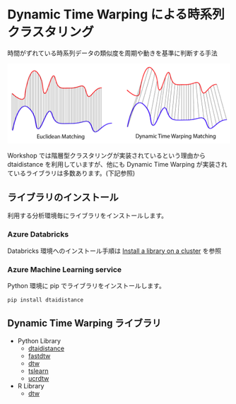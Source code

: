 # Dynamic Time Warping による時系列クラスタリング

時間がずれている時系列データの類似度を周期や動きを基準に判断する手法

<img src="../../docs/dtw-image.png" width=1000> 

Workshop では階層型クラスタリングが実装されているという理由から dtaidistance を利用していますが、他にも Dynamic Time Warping が実装されているライブラリは多数あります。(下記参照)  



## ライブラリのインストール
利用する分析環境毎にライブラリをインストールします。

### Azure Databricks 
Databricks 環境へのインストール手順は
[Install a library on a cluster](https://docs.azuredatabricks.net/user-guide/libraries.html#install-a-library-on-a-cluster) を参照

### Azure Machine Learning service
Python 環境に pip でライブラリをインストールします。

 ```shell
 pip install dtaidistance
 ```

## Dynamic Time Warping ライブラリ
- Python Library
    - [dtaidistance](https://pypi.org/project/dtaidistance/#description)
    - [fastdtw](https://github.com/slaypni/fastdtw)
    - [dtw](https://github.com/pierre-rouanet/dtw)
    - [tslearn](https://github.com/rtavenar/tslearn)
    - [ucrdtw](http://www.cs.ucr.edu/~eamonn/SIGKDD_trillion.pdf)   
- R Library  
    - [dtw](http://dtw.r-forge.r-project.org/)